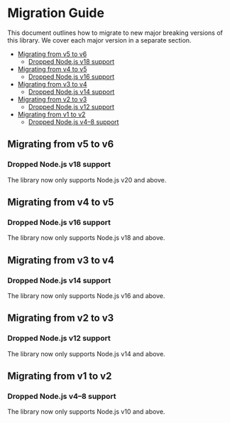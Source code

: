 
# Migration Guide

This document outlines how to migrate to new major breaking versions of this library. We cover each major version in a separate section.

* [Migrating from v5 to v6](#migrating-from-v5-to-v6)
  * [Dropped Node.js v18 support](#dropped-nodejs-v18-support)
* [Migrating from v4 to v5](#migrating-from-v4-to-v5)
  * [Dropped Node.js v16 support](#dropped-nodejs-v16-support)
* [Migrating from v3 to v4](#migrating-from-v3-to-v4)
  * [Dropped Node.js v14 support](#dropped-nodejs-v14-support)
* [Migrating from v2 to v3](#migrating-from-v2-to-v3)
  * [Dropped Node.js v12 support](#dropped-nodejs-v12-support)
* [Migrating from v1 to v2](#migrating-from-v1-to-v2)
  * [Dropped Node.js v4–8 support](#dropped-nodejs-v48-support)

## Migrating from v5 to v6

### Dropped Node.js v18 support

The library now only supports Node.js v20 and above.

## Migrating from v4 to v5

### Dropped Node.js v16 support

The library now only supports Node.js v18 and above.

## Migrating from v3 to v4

### Dropped Node.js v14 support

The library now only supports Node.js v16 and above.

## Migrating from v2 to v3

### Dropped Node.js v12 support

The library now only supports Node.js v14 and above.

## Migrating from v1 to v2

### Dropped Node.js v4–8 support

The library now only supports Node.js v10 and above.
